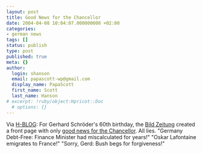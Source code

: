```yaml
---
layout: post
title: Good News for the Chancellor
date: 2004-04-08 10:04:07.000000000 +02:00
categories:
- german news
tags: []
status: publish
type: post
published: true
meta: {}
author:
  login: shanson
  email: papascott-wp@gmail.com
  display_name: PapaScott
  first_name: Scott
  last_name: Hanson
# excerpt: !ruby/object:Hpricot::Doc
  # options: {}
---
```

<p>Via <a title="H-BLOG" href="http://h-blog.org/index.php?itemid=498">H-BLOG</a>: For Gerhard Schröder's 60th birthday, the <a title="Bild.T-Online.de - Nachrichten" href="http://www.bild.t-online.de/">Bild Zeitung</a> created a front page with only <a title="Bild.T-Online.de - Nachrichten" href="http://www.bild.t-online.de/BTO/news/2004/04/07/aktion__schroeder__geburtstag/buehne/Startbuehne.html">good news for the Chancellor</a>. All lies. "Germany Debt-Free: Finance Minister had miscalculated for years!" "Oskar Lafontaine emigrates to France!" "Sorry, Gerd: Bush begs for forgiveness!"</p>
